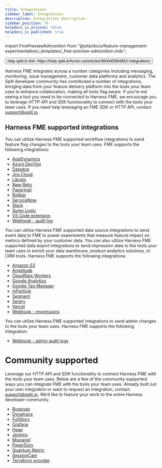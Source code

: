 ```yaml
---
title: Integrations
sidebar_label: Integrations
description: Integrations description.
sidebar_position: 70
helpdocs_is_private: false
helpdocs_is_published: true
---
```


import FmePreviewAdmonition from "@site/docs/feature-management-experimentation/_templates/_fme-preview-admonition.mdx";

<p>
  <button style={{borderRadius:'8px', border:'1px', fontFamily:'Courier New', fontWeight:'800', textAlign:'left'}}> help.split.io link: https://help.split.io/hc/en-us/articles/360045064852-Integrations </button>
</p>

<FmePreviewAdmonition ApiInfoHighlight="infoHighlight" />

Harness FME integrates across a number categories including messaging, monitoring, issue management, customer data platforms and analytics. The Split developer community has contributed a number of integrations, bringing data from your feature delivery platform into the tools your team uses to enhance collaboration, making all tools flag aware. If you're not seeing a tool you need to be connected to Harness FME, we encourage you to leverage HTTP API and SDK functionality to connect with the tools your team uses. If you need help leveraging an FME SDK or HTTP API, contact [support@split.io](mailto:support@split.io).

## Harness FME supported integrations

You can utilize Harness FME supported workflow integrations to send feature flag changes to the tools your team uses. FME supports the following integrations:

* [AppDynamics](https://help.split.io/hc/en-us/articles/360020898371-AppDynamics)
* [Azure DevOps](https://help.split.io/hc/en-us/articles/4408032964493-Azure-DevOps)
* [Datadog](https://help.split.io/hc/en-us/articles/4822553169933-Datadog)
* [Jira Cloud](https://help.split.io/hc/en-us/articles/360059317892-Jira-Cloud)
* [Librato](https://help.split.io/hc/en-us/articles/360020950431-Librato)
* [New Relic](https://help.split.io/hc/en-us/articles/360020695432-New-Relic)
* [Papertrail](https://help.split.io/hc/en-us/articles/360020700512-Papertrail)
* [Rollbar](https://help.split.io/hc/en-us/articles/360020700732-Rollbar)
* [ServiceNow](https://help.split.io/hc/en-us/articles/5524203735181-ServiceNow)
* [Slack](https://help.split.io/hc/en-us/articles/360020997851-Slack)
* [Sumo Logic](https://help.split.io/hc/en-us/articles/360020746172-Sumo-Logic)
* [VS Code extension](https://help.split.io/hc/en-us/articles/10731776599309-VSCode-extension)
* [Webhook - audit log](https://help.split.io/hc/en-us/articles/360020957991-Webhook-audit-log)
 
You can utilize Harness FME supported data source integrations to  send event data to FME to power experiments that measure feature impact on metrics defined by your customer data. You can also utilize Harness FME supported data export integrations to send impression data to the tools your team uses to enrich your data warehouse, product analytics solutions, or CRM tools. Harness FME supports the following integrations:

* [Amazon S3](https://help.split.io/hc/en-us/articles/360053674072-Amazon-S3)
* [Amplitude](https://help.split.io/hc/en-us/articles/360046658932-Amplitude)
* [Cloudflare Workers](https://help.split.io/hc/en-us/articles/4505572184589-Cloudflare-Workers)
* [Google Analytics](https://help.split.io/hc/en-us/articles/360040838752-Google-Analytics)
* [Google Tag Manager](https://help.split.io/hc/en-us/articles/7936008367245)
* [mParticle](https://help.split.io/hc/en-us/articles/360038306272-mParticle-)
* [Segment](https://help.split.io/hc/en-us/articles/360020742532-Segment)
* [Sentry](https://help.split.io/hc/en-us/articles/360029879431-Sentry)
* [Vercel](https://help.split.io/hc/en-us/articles/16469873148173)
* [Webhook - impressions](https://help.split.io/hc/en-us/articles/360020700232-Webhook-impressions)

You can utilize Harness FME supported integrations to send admin changes to the tools your team uses. Harness FME supports the following integration:

* [Webhook - admin audit logs](https://help.split.io/hc/en-us/articles/360051384832-Webhook-admin-audit-logs)

# Community supported

Leverage our HTTP API and SDK functionality to connect Harness FME with the tools your team uses. Below are a few of the community-supported ways you can integrate FME with the tools your team uses. Already built out your own integration or want to request an integration, contact [support@split.io](emailto:support@split.io).  We’d like to feature your work to the entire Harness developer community.

* [Bugsnag](https://help.split.io/hc/en-us/articles/5709939011085)
* [Dynatrace](https://help.split.io/hc/en-us/articles/360059673711)
* [FullStory](https://help.split.io/hc/en-us/articles/360045937831)
* [Grafana](https://help.split.io/hc/en-us/articles/12397463150861-Grafana)
* [Heap](https://help.split.io/hc/en-us/articles/360035207311)
* [Jenkins](https://help.split.io/hc/en-us/articles/360044691592)
* [Mixpanel](https://help.split.io/hc/en-us/articles/360045503191)
* [PagerDuty](https://splitsoftware.zendesk.com/hc/en-us/articles/360046246631)
* [Quantum Metric](https://help.split.io/hc/en-us/articles/4423968122381)
* [SessionCam](https://help.split.io/hc/en-us/articles/360039246411)
* [Terraform provider](https://help.split.io/hc/en-us/articles/6191463919885-Terraform-provider)